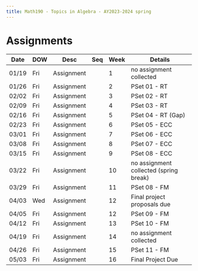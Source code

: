 ```yaml
---
title: Math190 - Topics in Algebra - AY2023-2024 spring
---
```


# **Assignments**
  

  | Date  | DOW | Desc       | Seq | Week | Details                                |
  |-------|-----|------------|-----|------|----------------------------------------|
  | 01/19 | Fri | Assignment |     | 1    | no assignment collected                |
  | 01/26 | Fri | Assignment |     | 2    | PSet 01 - RT                           |
  | 02/02 | Fri | Assignment |     | 3    | PSet 02 - RT                           |
  | 02/09 | Fri | Assignment |     | 4    | PSet 03 - RT                           |
  | 02/16 | Fri | Assignment |     | 5    | PSet 04 - RT (Gap)                     |
  | 02/23 | Fri | Assignment |     | 6    | PSet 05 - ECC                          |
  | 03/01 | Fri | Assignment |     | 7    | PSet 06 - ECC                          |
  | 03/08 | Fri | Assignment |     | 8    | PSet 07 - ECC                          |
  | 03/15 | Fri | Assignment |     | 9    | PSet 08 - ECC                          |
  | 03/22 | Fri | Assignment |     | 10   | no assignment collected (spring break) |
  | 03/29 | Fri | Assignment |     | 11   | PSet 08 - FM                           |
  | 04/03 | Wed | Assignment |     | 12   | Final project proposals due            |
  | 04/05 | Fri | Assignment |     | 12   | PSet 09 - FM                           |
  | 04/12 | Fri | Assignment |     | 13   | PSet 10 - FM                           |
  | 04/19 | Fri | Assignment |     | 14   | no assignment collected                |
  | 04/26 | Fri | Assignment |     | 15   | PSet 11 - FM                           |
  | 05/03 | Fri | Assignment |     | 16   | Final Project Due                      |
